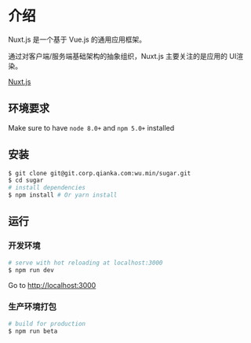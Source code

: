 # 介绍

Nuxt.js 是一个基于 Vue.js 的通用应用框架。

通过对客户端/服务端基础架构的抽象组织，Nuxt.js 主要关注的是应用的 UI渲染。

[Nuxt.js](https://github.com/nuxt/nuxt.js)

## 环境要求

Make sure to have `node 8.0+` and `npm 5.0+` installed

## 安装

``` bash
$ git clone git@git.corp.qianka.com:wu.min/sugar.git
$ cd sugar                     
# install dependencies
$ npm install # Or yarn install
```

## 运行

### 开发环境

``` bash
# serve with hot reloading at localhost:3000
$ npm run dev
```

Go to [http://localhost:3000](http://localhost:3000)

### 生产环境打包

``` bash
# build for production
$ npm run beta
```
